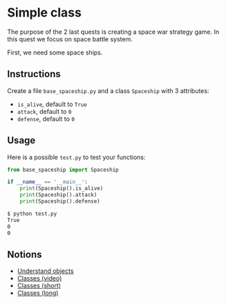 # Simple class

The purpose of the 2 last quests is creating a space war strategy game. In this quest  we focus on space battle system.

First, we need some space ships.

## Instructions

Create a file `base_spaceship.py` and a class `Spaceship` with 3 attributes:

* `is_alive`, default to `True`
* `attack`, default to `0`
* `defense`, default to `0`


## Usage

Here is a possible `test.py` to test your functions:

```python
from base_spaceship import Spaceship

if __name__ == '__main__':
    print(Spaceship().is_alive)
    print(Spaceship().attack)
    print(Spaceship().defense)
```

```bash
$ python test.py
True
0
0
```


## Notions

* [Understand objects](https://openclassrooms.com/fr/courses/7150616-apprenez-la-programmation-orientee-objet-avec-python/7197146-comprenez-la-programmation-orientee-objet)
* [Classes (video)](https://youtu.be/dkJjidsg15c)
* [Classes (short)](https://www.w3schools.com/python/python_classes.asp)
* [Classes (long)](https://openclassrooms.com/fr/courses/7150616-apprenez-la-programmation-orientee-objet-avec-python/7195400-ecrivez-une-classe-python)
